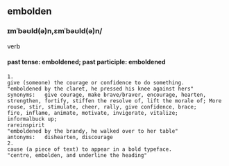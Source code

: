 ## embolden ##
### ɪmˈbəʊld(ə)n,ɛmˈbəʊld(ə)n/ ###
verb
#### past tense: emboldened; past participle: emboldened ####

    1.
    give (someone) the courage or confidence to do something.
    "emboldened by the claret, he pressed his knee against hers"
    synonyms:	give courage, make brave/braver, encourage, hearten, strengthen, fortify, stiffen the resolve of, lift the morale of; More
    rouse, stir, stimulate, cheer, rally, give confidence, brace;
    fire, inflame, animate, motivate, invigorate, vitalize;
    informalbuck up;
    rareinspirit
    "emboldened by the brandy, he walked over to her table"
    antonyms:	dishearten, discourage
    2.
    cause (a piece of text) to appear in a bold typeface.
    "centre, embolden, and underline the heading"
